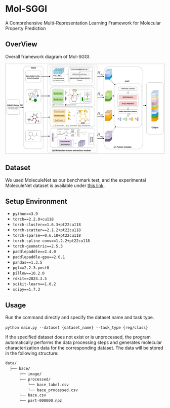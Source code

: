 # Mol-SGGI
A Comprehensive Multi-Representation Learning Framework for Molecular Property Prediction

## OverView<br>
Overall framework diagram of Mol-SGGI.

![Overall Framework Diagram](./Overall%20framework%20diagram.jpg)

## Dataset
We used MoleculeNet as our benchmark test, and the experimental MoleculeNet dataset is available under [this link](https://moleculenet.org/datasets-1).

## Setup Environment
- `python==3.9`
- `torch==2.2.0+cu118`
- `torch-cluster==1.6.3+pt22cu118`
- `torch-scatter==2.1.2+pt22cu118`
- `torch-sparse==0.6.18+pt22cu118`
- `torch-spline-conv==1.2.2+pt22cu118`
- `torch-geometric==2.5.3`
- `paddlepaddle==2.4.0`
- `paddlepaddle-gpu==2.6.1`
- `pandas==1.3.5`
- `pgl==2.2.3.post0`
- `pillow==10.2.0`
- `rdkit==2024.3.5`
- `scikit-learn==1.0.2`
- `scipy==1.7.3`

## Usage
Run the command directly and specify the dataset name and task type. <br>

`python main.py --dataset {dataset_name} --task_type {reg/class}`

If the specified dataset does not exist or is unprocessed, the program automatically performs the data processing steps and generates molecular characterization data for the corresponding dataset. The data will be stored in the following structure:
```bash
data/
  ├── bace/
      ├── image/
      ├── processed/
          └── bace_label.csv
          └── bace_processed.csv
      └── bace.csv
      └── part-000000.npz


